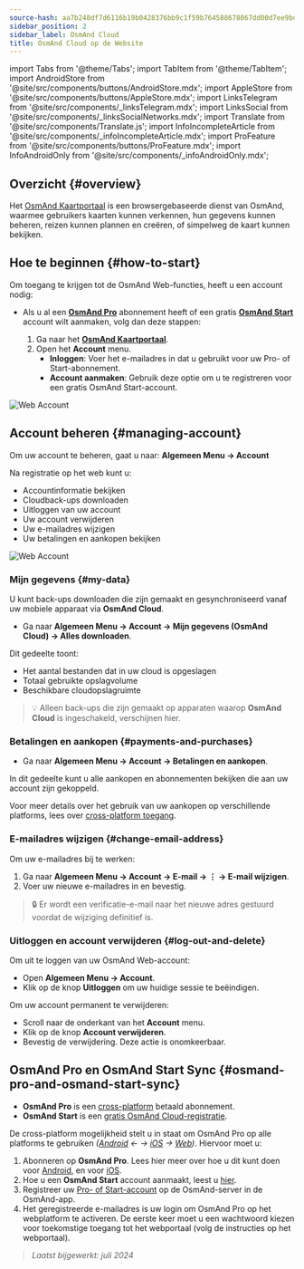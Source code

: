 ```yaml
---
source-hash: aa7b248df7d6116b19b0428376bb9c1f59b764588678067dd00d7ee9bd820a7a
sidebar_position: 2
sidebar_label: OsmAnd Cloud
title: OsmAnd Cloud op de Website
---
```

import Tabs from '@theme/Tabs';
import TabItem from '@theme/TabItem';
import AndroidStore from '@site/src/components/buttons/AndroidStore.mdx';
import AppleStore from '@site/src/components/buttons/AppleStore.mdx';
import LinksTelegram from '@site/src/components/_linksTelegram.mdx';
import LinksSocial from '@site/src/components/_linksSocialNetworks.mdx';
import Translate from '@site/src/components/Translate.js';
import InfoIncompleteArticle from '@site/src/components/_infoIncompleteArticle.mdx';
import ProFeature from '@site/src/components/buttons/ProFeature.mdx';
import InfoAndroidOnly from '@site/src/components/_infoAndroidOnly.mdx';


<InfoIncompleteArticle/>

## Overzicht {#overview}

Het [OsmAnd Kaartportaal](https://osmand.net/map) is een browsergebaseerde dienst van OsmAnd, waarmee gebruikers kaarten kunnen verkennen, hun gegevens kunnen beheren, reizen kunnen plannen en creëren, of simpelweg de kaart kunnen bekijken.



## Hoe te beginnen {#how-to-start}

Om toegang te krijgen tot de OsmAnd Web-functies, heeft u een account nodig:

- Als u al een [**OsmAnd Pro**](../personal/osmand-cloud.md#login) abonnement heeft of een gratis [**OsmAnd Start**](../personal/osmand-cloud.md#osmand-start) account wilt aanmaken, volg dan deze stappen:

  1. Ga naar het [**OsmAnd Kaartportaal**](https://osmand.net/map).
  2. Open het **Account** menu.
     - **Inloggen**: Voer het e-mailadres in dat u gebruikt voor uw Pro- of Start-abonnement.
     - **Account aanmaken**: Gebruik deze optie om u te registreren voor een gratis OsmAnd Start-account.

![Web Account](@site/static/img/web/web_account.png)

## Account beheren {#managing-account}

Om uw account te beheren, gaat u naar:
**Algemeen Menu → Account**

Na registratie op het web kunt u:

- Accountinformatie bekijken
- Cloudback-ups downloaden
- Uitloggen van uw account
- Uw account verwijderen
- Uw e-mailadres wijzigen
- Uw betalingen en aankopen bekijken

![Web Account](@site/static/img/web/web_account_2.png)

### Mijn gegevens {#my-data}

U kunt back-ups downloaden die zijn gemaakt en gesynchroniseerd vanaf uw mobiele apparaat via **OsmAnd Cloud**.

- Ga naar **Algemeen Menu → Account → Mijn gegevens (OsmAnd Cloud) → Alles downloaden**.

Dit gedeelte toont:

- Het aantal bestanden dat in uw cloud is opgeslagen
- Totaal gebruikte opslagvolume
- Beschikbare cloudopslagruimte

> 💡 Alleen back-ups die zijn gemaakt op apparaten waarop **OsmAnd Cloud** is ingeschakeld, verschijnen hier.

### Betalingen en aankopen {#payments-and-purchases}

- Ga naar **Algemeen Menu → Account → Betalingen en aankopen**.

In dit gedeelte kunt u alle aankopen en abonnementen bekijken die aan uw account zijn gekoppeld.

Voor meer details over het gebruik van uw aankopen op verschillende platforms, lees over [cross-platform toegang](../purchases/cross.md).

### E-mailadres wijzigen {#change-email-address}

Om uw e-mailadres bij te werken:

1. Ga naar **Algemeen Menu → Account → E-mail → ⋮ → E-mail wijzigen**.
2. Voer uw nieuwe e-mailadres in en bevestig.

> 🔒 Er wordt een verificatie-e-mail naar het nieuwe adres gestuurd voordat de wijziging definitief is.

### Uitloggen en account verwijderen {#log-out-and-delete}

Om uit te loggen van uw OsmAnd Web-account:

- Open **Algemeen Menu → Account**.
- Klik op de knop **Uitloggen** om uw huidige sessie te beëindigen.

Om uw account permanent te verwijderen:

- Scroll naar de onderkant van het **Account** menu.
- Klik op de knop **Account verwijderen**.
- Bevestig de verwijdering. Deze actie is onomkeerbaar.


## OsmAnd Pro en OsmAnd Start Sync {#osmand-pro-and-osmand-start-sync}

- **OsmAnd Pro** is een [cross-platform](../troubleshooting/setup.md#cross-platform) betaald abonnement.
- **OsmAnd Start** is een [gratis OsmAnd Cloud-registratie](https://osmand.net/blog/start).

De cross-platform mogelijkheid stelt u in staat om OsmAnd Pro op alle platforms te gebruiken *([Android](../purchases/android.md) ← → [iOS](../purchases/ios.md) → [Web](https://www.osmand.net/map))*. Hiervoor moet u:

1. Abonneren op **OsmAnd Pro**. Lees hier meer over hoe u dit kunt doen voor [Android](../purchases/android.md#how-to-buy), en voor [iOS](../purchases/ios.md#how-to-buy).
2. Hoe u een **OsmAnd Start** account aanmaakt, leest u [hier](https://osmand.net/blog/start#how-to-create-an-account).
3. Registreer uw [Pro- of Start-account](../troubleshooting/setup.md#cross-platform) op de OsmAnd-server in de OsmAnd-app.
4. Het geregistreerde e-mailadres is uw login om OsmAnd Pro op het webplatform te activeren. De eerste keer moet u een wachtwoord kiezen voor toekomstige toegang tot het webportaal (volg de instructies op het webportaal).


<!--

- Enter your *email* and *password* for [osmand.net/map](https://osmand.net/map/).

![View OsmAnd Web activation](@site/static/img/web/web_pro_activation.png)

- Your data, such as tracks (OsmAnd Pro) and favorites(OsmAnd Pro and OsmAnd Start), will appear in the menu after you log in. They are available for display on the map. But you need [to sync this data](https://osmand.net/docs/user/personal/osmand-cloud#last-sync) from your devices.

![View OsmAnd Web data](@site/static/img/web/web_data.png)

- To *DOWNLOAD BACKUP* from [OsmAnd Cloud](https://osmand.net/docs/user/personal/osmand-cloud), click the login field. On the login field you can see files info (total files number, total files size, cloud storage used) and account info (subscription type, start time and expire time of your subscription).

![View OsmAnd Web backup file](@site/static/img/web/web_backup_file.png)

Choose needed files for downloading, `.zip` or `.osf` format of downloaded files and click *DOWNLOAD BACKUP* button:

![View OsmAnd Web backup file](@site/static/img/web/web_backup_file_1.png)

There is also a button to *logout* of the account.

- *LOGOUT*, *DELETE YOUR ACCOUNT* or *Change email* you find on the login field too. For opening *DELETE YOUR ACCOUNT* or *Change email* you need to click *Dangerous area*.

![View OsmAnd Web backup file](@site/static/img/web/web_backup_file_2.png)


## Cloud data {#cloud-data}

[Tracks and Favorites](web-map.md#tracks).

## Map style {#map-style}

In this section of the menu, you can change the map style. You can read more about how to do this in the article [Vector Maps (Map Styles)](../map/vector-maps.md) for the OsmAnd app. The settings in the web version are no different.
**Some examples:**

- Nautical map style

![OsmAnd Web Map Style](@site/static/img/web/web_map_style_nautical.png)

- Topo map style

![OsmAnd Web Favorites add](@site/static/img/web/web_map_style_topo.png)
-->



> *Laatst bijgewerkt: juli 2024*